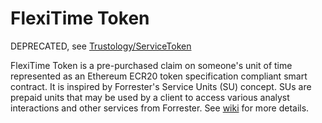 # FlexiTime Token

DEPRECATED, see [Trustology/ServiceToken](https://github.com/Trustology/ServiceToken)

FlexiTime Token is a pre-purchased claim on someone's unit of time represented as an Ethereum ECR20 token specification compliant smart contract. It is inspired by Forrester's Service Units (SU) concept. SUs are prepaid units that may be used by a client to access various analyst interactions and other services from Forrester. See [wiki](https://github.com/batlinal/ftt/wiki) for more details.

